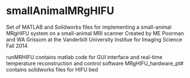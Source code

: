 smallAnimalMRgHIFU
==================

Set of MATLAB and Solidworks files for implementing a small-animal MRgHIFU system on a small-animal MRI scanner
Created by ME Poorman and WA Grissom at the Vanderbilt University Institue for Imaging Science Fall 2014

runMRHIFU contains matlab code for GUI interface and real-time temperature reconstruction and control software
MRgHIFU_hardware_pt# contains solidworks files for HIFU bed
